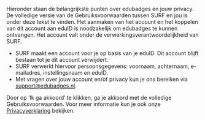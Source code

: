 Hieronder staan de belangrijkste punten over edubadges en jouw privacy. De volledige versie van de Gebruiksvoorwaarden tussen SURF en jou is onder deze tekst te vinden. Het aanmaken van het account en het koppelen van dit account aan eduID is noodzakelijk om edubadges te kunnen ontvangen. Het account valt onder de verwerkingsverantwoordelijkheid van SURF.

* SURF maakt een account voor je op basis van je eduID. Dit account blijft bestaan tot je dit account verwijdert.
* SURF verwerkt hiervoor persoonsgegevens: voornaam, achternaam, e-mailadres, instellingsnaam en eduID.
* Met vragen over jouw account en/of privacy kun je ons bereiken via [support@edubadges.nl](mailto:support@edubadges.nl).

Door op ‘Ik ga akkoord’ te klikken, ga je akkoord met de volledige Gebruiksvoorwaarden. Voor meer informatie kun je ook onze [Privacyverklaring](https://github.com/edubadges/privacy/blob/master/surf/account-statement-nl.md) bekijken.
